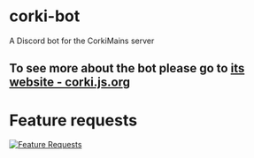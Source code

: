 # corki-bot 
A Discord bot for the CorkiMains server

## To see more about the bot please go to [its website - corki.js.org](https://corki.js.org)

# Feature requests
[![Feature Requests](http://feathub.com/dvtate/corki?format=svg)](http://feathub.com/dvtate/corki)
